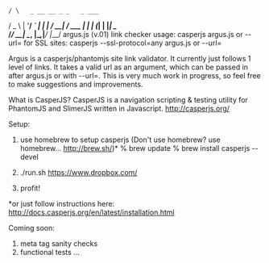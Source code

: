     / \   _ __ __ _ _   _ ___
   / _ \ | '__/ _` | | | / __|
  / ___ \| | | (_| | |_| \__ \
 /_/   \_\_|  \__, |\__,_|___/
              |___/
                    argus.js (v.01) link checker
                    usage:  casperjs argus.js <url> or --url=<url>
                            for SSL sites: casperjs --ssl-protocol=any argus.js <url> or --url=<url>

Argus is a casperjs/phantomjs site link validator. It currently just follows 1 level of links. It
takes a valid url as an argument, which can be passed in after argus.js or with --url=<url>. This is
very much work in progress, so feel free to make suggestions and improvements.

What is CasperJS?
CasperJS is a navigation scripting & testing utility for PhantomJS and SlimerJS written in
Javascript. http://casperjs.org/


Setup:

1. use homebrew to setup casperjs (Don't use homebrew? use homebrew... http://brew.sh/)*
% brew update
% brew install casperjs --devel

2. ./run.sh https://www.dropbox.com/

3. profit!

*or just follow instructions here: http://docs.casperjs.org/en/latest/installation.html

Coming soon:
1. meta tag sanity checks
2. functional tests
...

